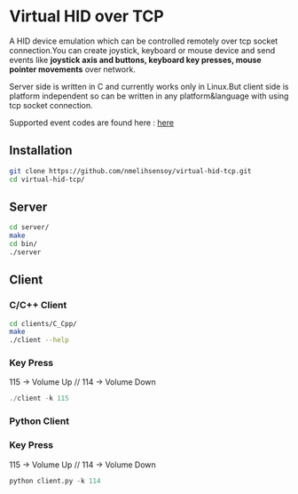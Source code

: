 # Virtual HID over TCP

A HID device emulation which can be controlled remotely over tcp socket connection.You can create joystick, keyboard or mouse device and send events like **joystick axis and buttons, keyboard key presses, mouse pointer movements** over network.

Server side is written in C and currently works only in Linux.But client side is platform independent so can be written in any platform&language with using tcp socket connection.

Supported event codes are found here : [here](https://github.com/torvalds/linux/blob/master/include/uapi/linux/input-event-codes.h)

## Installation

```sh
git clone https://github.com/nmelihsensoy/virtual-hid-tcp.git
cd virtual-hid-tcp/
```

## Server

```sh
cd server/
make
cd bin/
./server
```

## Client

### C/C++ Client

```sh
cd clients/C_Cpp/
make
./client --help
```

### Key Press

115 -> Volume Up // 114 -> Volume Down

```c
./client -k 115
```

### Python Client

### Key Press

115 -> Volume Up // 114 -> Volume Down

```python
python client.py -k 114
```